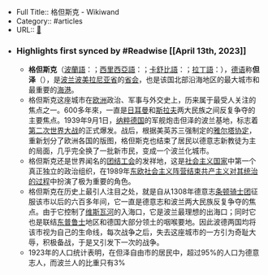 - Full Title:: 格但斯克 - Wikiwand
- Category:: #articles
- URL:: [🔗](https://www.wikiwand.com/zh/%E4%BD%86%E6%B3%BD)
- ### Highlights first synced by #Readwise [[April 13th, 2023]]
    - **格但斯克**（[波蘭語](/zh/波蘭語 "波蘭語")：；[西里西亞語](/zh/西里西亞語 "西里西亞語")：；[卡舒比語](/zh/卡舒比語 "卡舒比語")：；[拉丁語](/zh/拉丁語 "拉丁語")：），[德语](/zh/德语 "德语")称**但泽**（），是[波兰](/zh/波兰 "波兰")[波美拉尼亚省](/zh/濱海省_(波蘭) "濱海省 (波蘭)")的[省会](/zh/首府 "首府")，也是该国北部沿海地区的最大城市和最重要的[海港](/zh/海港 "海港")。
    - 格但斯克这座城市在[欧洲](/zh/欧洲 "欧洲")政治、军事与外交史上，历来属于最受人关注的焦点之一。600多年來，一直是[日耳曼](/zh/日耳曼人 "日耳曼人")和[斯拉夫](/zh/斯拉夫人 "斯拉夫人")两大民族之间反复争夺的主要焦点。1939年9月1日，[纳粹德国](/zh/納粹德國 "納粹德國")的军舰炮击但泽的波兰基地，标志着[第二次世界大战](/zh/第二次世界大战 "第二次世界大战")的正式爆发。战后，根据美英苏三强制定的[雅尔塔协定](/zh/雅尔塔会议 "雅尔塔会议")，重新划分了欧洲各国的版图，格但斯克也结束了居民以德意志新教徒为主的局面，几乎完全换了一批新市民，变成一个波兰化城市。
    - 格但斯克还是世界闻名的[团结工会](/zh/團結工聯 "團結工聯")的发祥地，这是[社会主义国家](/zh/社会主义国家 "社会主义国家")中第一个真正独立的政治组织，在1989年[东欧](/zh/东欧 "东欧")[社会主义阵营](/zh/共产主义国家 "共产主义国家")[结束共产主义对其统治的过程](/zh/东欧剧变 "东欧剧变")中扮演了极为重要的角色。
    - 格但斯克在历史上最引人注目之处，就是自从1308年德意志[条顿骑士团](/zh/条顿骑士团 "条顿骑士团")征服该市以后的六百多年间，它一直是德意志和波兰两大民族反复争夺的焦点。由于它控制了[维斯瓦河](/zh/维斯瓦河 "维斯瓦河")的入海口，它是波兰最理想的出海口；同时它也是联结[东普鲁士](/zh/東普魯士 "東普魯士")地区和德国大部分领土的咽喉要地。因此波德两国均将该市视为自己的生命线，每次战争之后，失去这座城市的一方引为奇耻大辱，积极备战，于是又引发下一次的战争。
    - 1923年的人口统计表明，在但泽自由市的居民中，超过95%的人口为德意志人，而波兰人的比重只有3%
